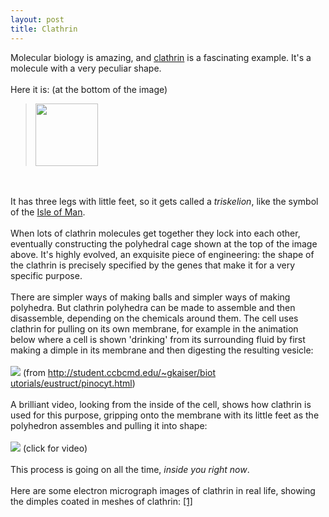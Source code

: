 ```yaml
---
layout: post
title: Clathrin
---
```


<div class="entry-item s2-entrytext">Molecular biology is amazing, and <a href="http://en.wikipedia.org/wiki/Clathrin" rel="nofollow">clathrin</a> is a fascinating example. It's a molecule with a very peculiar shape.<br/><br/>Here it is: (at the bottom of the image)<br/><blockquote><a href="http://www.pdb.org/pdb/education_discussion/molecule_of_the_month/images/88_1xi4.jpg" rel="nofollow"><img src="http://www.pdb.org/pdb/education_discussion/molecule_of_the_month/images/88_1xi4.jpg" width="100"/></a></blockquote><br/><br/>It has three legs with little feet, so it gets called a <i>triskelion</i>, like the symbol of the <a href="http://en.wikipedia.org/wiki/Isle_of_Man" rel="nofollow">Isle of Man</a>. <br/><br/>When lots of clathrin molecules get together they lock into each other, eventually constructing the polyhedral cage shown at the top of the image above. It's highly evolved, an exquisite piece of engineering: the shape of the clathrin is precisely specified by the genes that make it for a very specific purpose.<br/><br/>There are simpler ways of making balls and simpler ways of making polyhedra. But clathrin polyhedra can be made to assemble and then disassemble, depending on the chemicals around them. The cell uses clathrin for pulling on its own membrane, for example in the animation below where a cell is shown 'drinking' from its surrounding fluid by first making a dimple in its membrane and then digesting the resulting vesicle:<br/><br/><img src="http://student.ccbcmd.edu/~gkaiser/biotutorials/eustruct/images/pinocyt.gif"/> (from <a href="http://student.ccbcmd.edu/~gkaiser/biotutorials/eustruct/pinocyt.html" rel="nofollow">http://student.ccbcmd.edu/~gkaiser/biot<wbr></wbr>utorials/eustruct/pinocyt.html</a>)<br/><br/>A brilliant video, looking from the inside of the cell, shows how clathrin is used for this purpose, gripping onto the membrane with its little feet as the polyhedron assembles and pulling it into shape:<br/><br/><a href="http://cellimages.ascb.org/images/12257" rel="nofollow"><img src="http://lh5.ggpht.com/_L3XQL9bgmnM/SW_DdrAr-tI/AAAAAAAACK0/XwvNluV_9k0/s800/clathrin_animation.jpg"/></a> (click for video)<br/><br/>This process is going on all the time, <i>inside you right now</i>.<br/><br/>Here are some electron micrograph images of clathrin in real life, showing the dimples coated in meshes of clathrin: <a href="http://www.zoology.ubc.ca/~berger/B200sample/unit_8_protein_processing/clathrin_pits.htm" rel="nofollow">[1]</a></div>